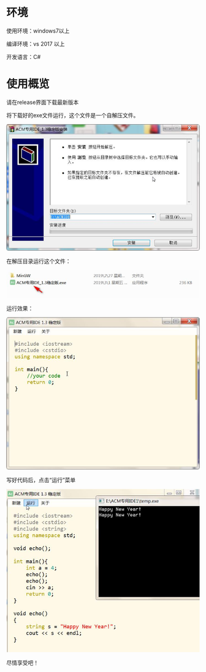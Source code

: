 # 环境

使用环境：windows7以上

编译环境：vs 2017 以上

开发语言：C#

# 使用概览

请在release界面下载最新版本 

将下载好的exe文件运行，这个文件是一个自解压文件。

![](README_files/1.jpg)

在解压目录运行这个文件：

![](README_files/2.jpg)

运行效果：

![](README_files/3.jpg)

写好代码后，点击“运行”菜单

![](README_files/4.jpg)

尽情享受吧！

